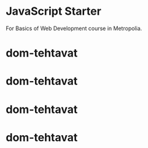 # JavaScript Starter

For Basics of Web Development course in Metropolia.
# dom-tehtavat
# dom-tehtavat
# dom-tehtavat
# dom-tehtavat
